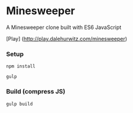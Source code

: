 # Minesweeper

A Minesweeper clone built with ES6 JavaScript

[Play] (http://play.dalehurwitz.com/minesweeper)

### Setup

```
npm install

gulp
```

### Build (compress JS)

````
gulp build
````